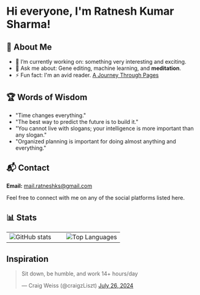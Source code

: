 # Hi everyone, I'm Ratnesh Kumar Sharma!

## 🚀 About Me
- 🌱 I’m currently working on: something very interesting and exciting.
- 💬 Ask me about: Gene editing, machine learning, and **meditation**.
- ⚡ Fun fact: I'm an avid reader. [A Journey Through Pages](https://medium.com/@rksiitd/a-journey-through-pages-21d79c7446c4)

## 🏆 Words of Wisdom
- "Time changes everything."
- "The best way to predict the future is to build it."
- "You cannot live with slogans; your intelligence is more important than any slogan."
- "Organized planning is important for doing almost anything and everything."

## 📬 Contact
**Email:** [mail.ratneshks@gmail.com](mailto:mail.ratneshks@gmail.com)

Feel free to connect with me on any of the social platforms listed here.

## 📊 Stats
<table>
  <tr>
    <td valign="top" width="50%">
      <img src="https://github-readme-stats.vercel.app/api?username=rksiitd1&show_icons=true&theme=radical" alt="GitHub stats" />
    </td>
    <td valign="top" width="50%">
      <img src="https://github-readme-stats.vercel.app/api/top-langs?username=rksiitd1&layout=compact&theme=radical" alt="Top Languages" />
    </td>
  </tr>
</table>

## Inspiration

<blockquote class="twitter-tweet">
  <p lang="en" dir="ltr">Sit down, be humble, and work 14+ hours/day</p>&mdash; Craig Weiss (@craigzLiszt) <a href="https://twitter.com/craigzLiszt/status/1816649282214310196?ref_src=twsrc%5Etfw">July 26, 2024</a>
</blockquote>
